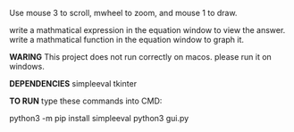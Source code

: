 
Use mouse 3 to scroll, mwheel to zoom, and mouse 1 to draw.

write a mathmatical expression in the equation window to view the answer.
write a mathmatical function in the equation window to graph it.

**WARING**
This project does not run correctly on macos. please run it on windows.

**DEPENDENCIES**
simpleeval
tkinter

**TO RUN**
type these commands into CMD:

python3 -m pip install simpleeval
python3 gui.py